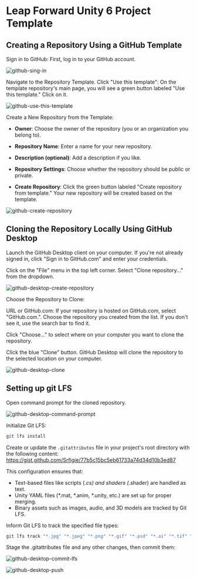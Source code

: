 # Leap Forward Unity 6 Project Template

## Creating a Repository Using a GitHub Template

Sign in to GitHub: First, log in to your GitHub account.

![github-sing-in](Documentation/Images/github-sing-in.png)

Navigate to the Repository Template. Click "Use this template": On the template repository's main page, you will see a green button labeled "Use this template." Click on it.

![github-use-this-template](Documentation/Images/github-use-this-template.png)

Create a New Repository from the Template:

- **Owner**: Choose the owner of the repository (you or an organization you belong to).

- **Repository Name**: Enter a name for your new repository.

- **Description (optional)**: Add a description if you like.

- **Repository Settings**: Choose whether the repository should be public or private.

- **Create Repository**: Click the green button labeled "Create repository from template." Your new repository will be created based on the template.

![github-create-repository](Documentation/Images/github-create-repository.png)

## Cloning the Repository Locally Using GitHub Desktop

Launch the GitHub Desktop client on your computer. If you're not already signed in, click "Sign in to GitHub.com" and enter your credentials.

Click on the "File" menu in the top left corner. Select "Clone repository..." from the dropdown.

![github-desktop-create-repository](Documentation/Images/github-desktop-create-repository.png)

Choose the Repository to Clone:

URL or GitHub.com: If your repository is hosted on GitHub.com, select "GitHub.com.". Choose the repository you created from the list. If you don't see it, use the search bar to find it.

Click "Choose..." to select where on your computer you want to clone the repository.

Click the blue "Clone" button. GitHub Desktop will clone the repository to the selected location on your computer.

![github-desktop-clone](Documentation/Images/github-desktop-clone.png)

## Setting up git LFS

Open command prompt for the cloned repository.

![github-desktop-command-prompt](Documentation/Images/github-desktop-command-prompt.png)

Initialize Git LFS:

```bash
git lfs install
```

Create or update the ```.gitattributes``` file in your project's root directory with the following content: https://gist.github.com/Srfigie/77b5c15bc5eb61733a74d34d10b3ed87


This configuration ensures that:

- Text-based files like scripts (*.cs) and shaders (*.shader) are handled as text.
- Unity YAML files (*.mat, *.anim, *.unity, etc.) are set up for proper merging.
- Binary assets such as images, audio, and 3D models are tracked by Git LFS.

Inform Git LFS to track the specified file types:

```bash
git lfs track "*.jpg" "*.jpeg" "*.png" "*.gif" "*.psd" "*.ai" "*.tif" "*.mp3" "*.wav" "*.ogg" "*.mp4" "*.mov" "*.FBX" "*.fbx" "*.blend" "*.obj" "*.a" "*.exr" "*.tga" "*.pdf" "*.zip" "*.dll" "*.unitypackage" "*.aif" "*.ttf" "*.rns" "*.reason" "*.lxo"
```

Stage the .gitattributes file and any other changes, then commit them:

![github-desktop-commit-lfs](Documentation/Images/github-desktop-commit-lfs.png)

![github-desktop-push](Documentation/Images/github-desktop-push.png)

